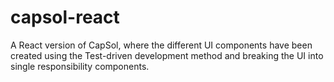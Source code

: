 # capsol-react
A React version of CapSol, where the different UI components have been created using the Test-driven development method and breaking the UI into single responsibility components.
